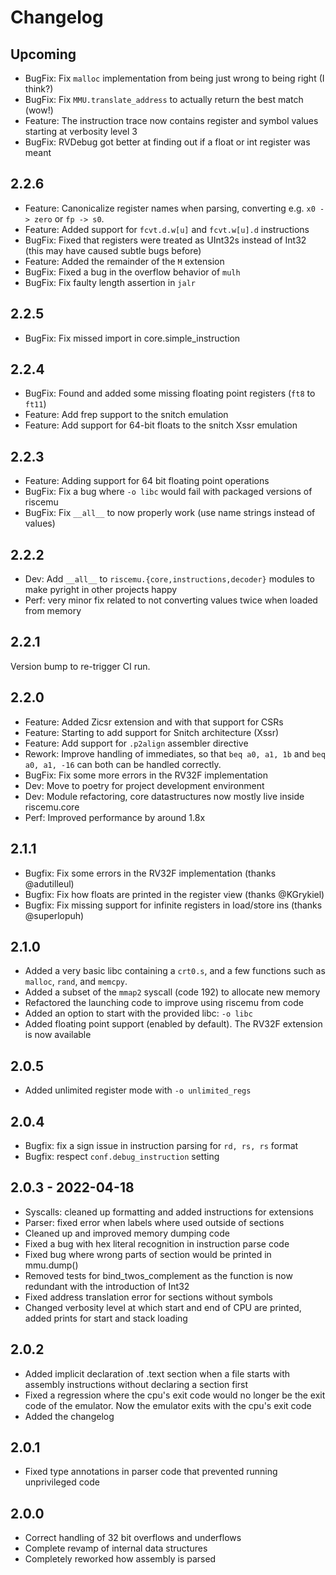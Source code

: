 # Changelog

## Upcoming

- BugFix: Fix `malloc` implementation from being just wrong to being right (I think?)
- BugFix: Fix `MMU.translate_address` to actually return the best match (wow!)
- Feature: The instruction trace now contains register and symbol values starting at verbosity level 3
- BugFix: RVDebug got better at finding out if a float or int register was meant

## 2.2.6

 - Feature: Canonicalize register names when parsing, converting e.g. `x0 -> zero` or `fp -> s0`.
 - Feature: Added support for `fcvt.d.w[u]` and `fcvt.w[u].d` instructions
 - BugFix: Fixed that registers were treated as UInt32s instead of Int32 (this may have caused subtle bugs before)
 - Feature: Added the remainder of the `M` extension
 - BugFix: Fixed a bug in the overflow behavior of `mulh`
 - BugFix: Fix faulty length assertion in `jalr`

## 2.2.5

 - BugFix: Fix missed import in core.simple_instruction

## 2.2.4

 - BugFix: Found and added some missing floating point registers (`ft8` to `ft11`)
 - Feature: Add frep support to the snitch emulation
 - Feature: Add support for 64-bit floats to the snitch Xssr emulation

## 2.2.3

 - Feature: Adding support for 64 bit floating point operations
 - BugFix: Fix a bug where `-o libc` would fail with packaged versions of riscemu
 - BugFix: Fix `__all__` to now properly work (use name strings instead of values)

## 2.2.2

 - Dev: Add `__all__` to `riscemu.{core,instructions,decoder}` modules to make pyright in other projects happy
 - Perf: very minor fix related to not converting values twice when loaded from memory

## 2.2.1

Version bump to re-trigger CI run.

## 2.2.0

 - Feature: Added Zicsr extension and with that support for CSRs
 - Feature: Starting to add support for Snitch architecture (Xssr)
 - Feature: Add support for `.p2align` assembler directive
 - Rework: Improve handling of immediates, so that `beq a0, a1, 1b` and `beq a0, a1, -16` can both can be handled correctly.
 - BugFix: Fix some more errors in the RV32F implementation
 - Dev: Move to poetry for project development environment
 - Dev: Module refactoring, core datastructures now mostly live inside riscemu.core
 - Perf: Improved performance by around 1.8x

## 2.1.1

 - Bugfix: Fix some errors in the RV32F implementation (thanks @adutilleul)
 - Bugfix: Fix how floats are printed in the register view (thanks @KGrykiel)
 - Bugfix: Fix missing support for infinite registers in load/store ins (thanks @superlopuh)

## 2.1.0

 - Added a very basic libc containing a `crt0.s`, and a few functions
   such as `malloc`, `rand`, and `memcpy`.
 - Added a subset of the `mmap2` syscall (code 192) to allocate new memory
 - Refactored the launching code to improve using riscemu from code
 - Added an option to start with the provided libc: `-o libc`
 - Added floating point support (enabled by default). The RV32F extension is now available

## 2.0.5

 - Added unlimited register mode with `-o unlimited_regs`

## 2.0.4

 - Bugfix: fix a sign issue in instruction parsing for `rd, rs, rs` format
 - Bugfix: respect `conf.debug_instruction` setting

## 2.0.3 - 2022-04-18

 - Syscalls: cleaned up formatting and added instructions for extensions
 - Parser: fixed error when labels where used outside of sections
 - Cleaned up and improved memory dumping code
 - Fixed a bug with hex literal recognition in instruction parse code
 - Fixed bug where wrong parts of section would be printed in mmu.dump()
 - Removed tests for bind_twos_complement as the function is now redundant with the introduction of Int32
 - Fixed address translation error for sections without symbols
 - Changed verbosity level at which start and end of CPU are printed, added prints for start and stack loading

## 2.0.2

 - Added implicit declaration of .text section when a file starts with assembly instructions without declaring a section first
 - Fixed a regression where the cpu's exit code would no longer be the exit code of the emulator. Now the emulator exits with the cpu's exit code
 - Added the changelog

## 2.0.1

 - Fixed type annotations in parser code that prevented running unprivileged code

## 2.0.0

 - Correct handling of 32 bit overflows and underflows
 - Complete revamp of internal data structures
 - Completely reworked how assembly is parsed
